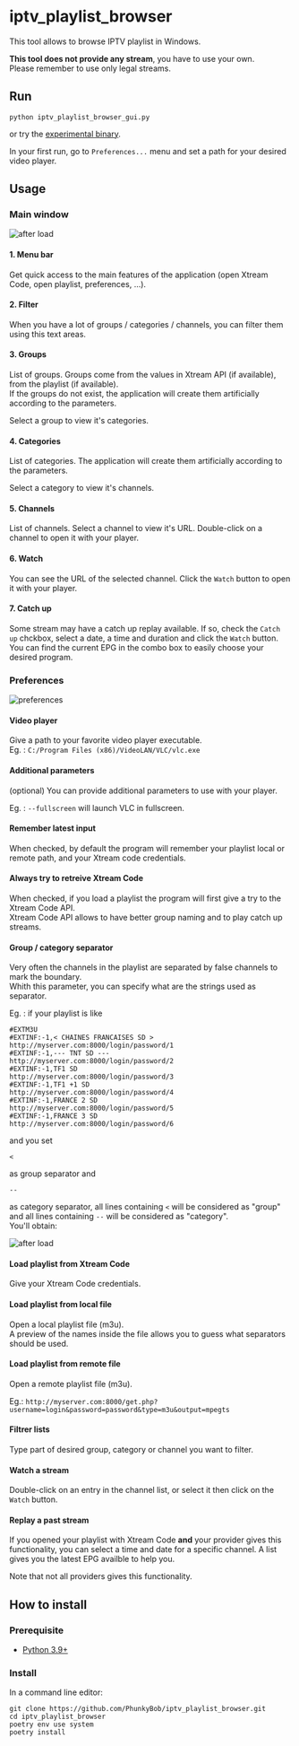 # iptv_playlist_browser
This tool allows to browse IPTV playlist in Windows.  
 
**This tool does not provide any stream**, you have to use your own.  
Please remember to use only legal streams. 

## Run 
```
python iptv_playlist_browser_gui.py
```
or try the [experimental binary](https://github.com/PhunkyBob/iptv_playlist_browser/releases/latest). 

In your first run, go to `Preferences...` menu and set a path for your desired video player. 


## Usage
### Main window
![after load](documentation/main.png)
#### 1. Menu bar
Get quick access to the main features of the application (open Xtream Code, open playlist, preferences, ...). 

#### 2. Filter
When you have a lot of groups / categories / channels, you can filter them using this text areas.  

#### 3. Groups
List of groups. 
Groups come from the values in Xtream API (if available), from the playlist (if available).  
If the groups do not exist, the application will create them artificially according to the parameters.  
 
Select a group to view it's categories. 

#### 4. Categories
List of categories. 
The application will create them artificially according to the parameters.  

Select a category to view it's channels.  

#### 5. Channels
List of channels.
Select a channel to view it's URL. 
Double-click on a channel to open it with your player.  

#### 6. Watch
You can see the URL of the selected channel. 
Click the `Watch` button to open it with your player. 

#### 7. Catch up
Some stream may have a catch up replay available. If so, check the `Catch up` chckbox, select a date, a time and duration and click the `Watch` button.  
You can find the current EPG in the combo box to easily choose your desired program.  


### Preferences
![preferences](documentation/preferences.png)
#### Video player
Give a path to your favorite video player executable.  
Eg. : `C:/Program Files (x86)/VideoLAN/VLC/vlc.exe`
#### Additional parameters
(optional) You can provide additional parameters to use with your player. 

Eg. : `--fullscreen` will launch VLC in fullscreen.  

#### Remember latest input
When checked, by default the program will remember your playlist local or remote path, and your Xtream code credentials.  


#### Always try to retreive Xtream Code
When checked, if you load a playlist the program will first give a try to the Xtream Code API.  
Xtream Code API allows to have better group naming and to play catch up streams. 

#### Group / category separator
Very often the channels in the playlist are separated by false channels to mark the boundary.  
Whith this parameter, you can specify what are the strings used as separator. 

Eg. : if your playlist is like 
```
#EXTM3U
#EXTINF:-1,< CHAINES FRANCAISES SD >
http://myserver.com:8000/login/password/1
#EXTINF:-1,--- TNT SD ---
http://myserver.com:8000/login/password/2
#EXTINF:-1,TF1 SD
http://myserver.com:8000/login/password/3
#EXTINF:-1,TF1 +1 SD
http://myserver.com:8000/login/password/4
#EXTINF:-1,FRANCE 2 SD
http://myserver.com:8000/login/password/5
#EXTINF:-1,FRANCE 3 SD
http://myserver.com:8000/login/password/6
```
and you set 
```
<
```
as group separator and 
```
--
``` 
as category separator, all lines containing `<` will be considered as "group" and all lines containing `--` will be considered as "category".  
You'll obtain: 

![after load](documentation/after_load.png)

#### Load playlist from Xtream Code
Give your Xtream Code credentials. 

#### Load playlist from local file
Open a local playlist file (m3u).  
A preview of the names inside the file allows you to guess what separators should be used. 

#### Load playlist from remote file
Open a remote playlist file (m3u).  

Eg.: `http://myserver.com:8000/get.php?username=login&password=password&type=m3u&output=mpegts`

#### Filtrer lists
Type part of desired group, category or channel you want to filter. 

#### Watch a stream
Double-click on an entry in the channel list, or select it then click on the `Watch` button. 

#### Replay a past stream
If you opened your playlist with Xtream Code **and** your provider gives this functionality, you can select a time and date for a specific channel. 
A list gives you the latest EPG availble to help you. 

Note that not all providers gives this functionality. 


## How to install
### Prerequisite
- [Python 3.9+](https://www.python.org/downloads/)

### Install
In a command line editor: 

```
git clone https://github.com/PhunkyBob/iptv_playlist_browser.git
cd iptv_playlist_browser
poetry env use system
poetry install
```
